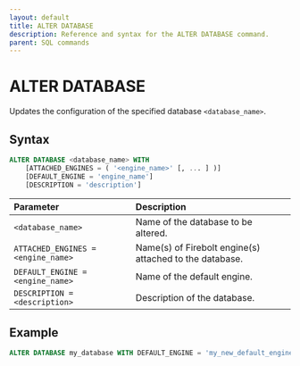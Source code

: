 ```yaml
---
layout: default
title: ALTER DATABASE
description: Reference and syntax for the ALTER DATABASE command.
parent: SQL commands
---
```


# ALTER DATABASE

Updates the configuration of the specified database `<database_name>`.

## Syntax

```sql
ALTER DATABASE <database_name> WITH
    [ATTACHED_ENGINES = ( '<engine_name>' [, ... ] )]
    [DEFAULT_ENGINE = 'engine_name']
    [DESCRIPTION = 'description']
```

| Parameter | Description |
| :--- | :--- |
| `<database_name>`                  | Name of the  database to be altered. |
| `ATTACHED_ENGINES = <engine_name>` | Name(s) of  Firebolt engine(s) attached to the database. |
| `DEFAULT_ENGINE = <engine_name>`   | Name of the default engine. |
| `DESCRIPTION = <description>`      | Description of the database. |

## Example

```sql
ALTER DATABASE my_database WITH DEFAULT_ENGINE = 'my_new_default_engine';
```
